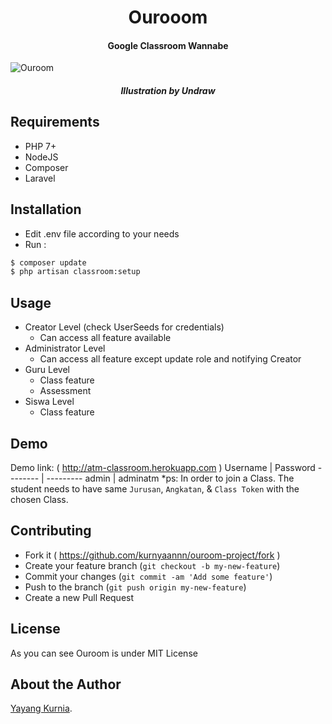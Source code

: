 <h1 align="center">Ourooom</h1>
<h4 align="center">Google Classroom Wannabe</h4>


![Ouroom](https://github.com/kurnyaannn/ouroom-project/blob/master/public/asset/ouroom.png?raw=true)
<h5 align="center">Illustration by Undraw</h5>

## Requirements
* PHP 7+
* NodeJS
* Composer
* Laravel

## Installation
* Edit .env file according to your needs
* Run :
```bash
$ composer update
$ php artisan classroom:setup
```

## Usage
* Creator Level (check UserSeeds for credentials)
  * Can access all feature available
* Administrator Level
  * Can access all feature except update role and notifying Creator
* Guru Level
  * Class feature
  * Assessment
* Siswa Level
  * Class feature

## Demo
Demo link: ( http://atm-classroom.herokuapp.com )
Username | Password
-------- | ---------
admin    | adminatm
*ps: In order to join a Class. The student needs to have same `Jurusan`, `Angkatan`, & `Class Token` with the chosen Class.
  
## Contributing
- Fork it ( https://github.com/kurnyaannn/ouroom-project/fork )
- Create your feature branch (`git checkout -b my-new-feature`)
- Commit your changes (`git commit -am 'Add some feature'`)
- Push to the branch (`git push origin my-new-feature`)
- Create a new Pull Request

## License
As you can see Ouroom is under MIT License

## About the Author
<a href="https://kurnyaannn.github.io">Yayang Kurnia</a>.
